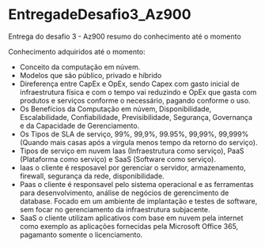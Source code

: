 # EntregadeDesafio3_Az900
Entrega do desafio 3 - Az900 resumo do conhecimento até o momento

Conhecimento adquiridos até o momento:
 
- Conceito da computação em núvem.
- Modelos que são público, privado e híbrido
- Direferença entre CapEx e OpEx, sendo Capex com gasto inicial de infraestrutura física e com o tempo vai reduzindo e OpEx que gasta com produtos e serviços conforme o necessário, pagando conforme o uso.
- Os Benefícios da Computação em núvem, Disponibilidade, Escalabilidade, Confiabilidade, Previsibilidade, Segurança, Governança e da Capacidade de Gerenciamento.
- Os Tipos de SLA de serviço, 99%, 99,9%, 99.95%, 99,99%, 99,999% (Quando mais casas após a virgula menos tempo da retorno do serviço).
- Tipos de serviço em nuvem Iaas (Infraestrutura como serviço), PaaS (Plataforma como serviço) e SaaS (Software como serviço).
- Iaas o cliente é resposavel por gerenciar o servidor, armazenamento, firewall, segurança da rede, disponibilidade.
- Paas o cliente é responsavel pelo sistema operacional e as ferramentas para desenvolvimento, análise de negócios de gerencimento de database. Focado em um ambiente de implantação e testes de software, sem focar no gerenciamento da infraestrutura subjacente.
- SaaS o cliente utilizam aplicativos com base em nuvem pela internet como exemplo as aplicações fornecidas pela Microsoft Office 365, pagamanto somente o licenciamento.
